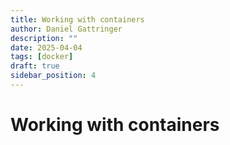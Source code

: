 ```yaml
---
title: Working with containers
author: Daniel Gattringer
description: ""
date: 2025-04-04
tags: [docker]
draft: true
sidebar_position: 4
---
```


# Working with containers
